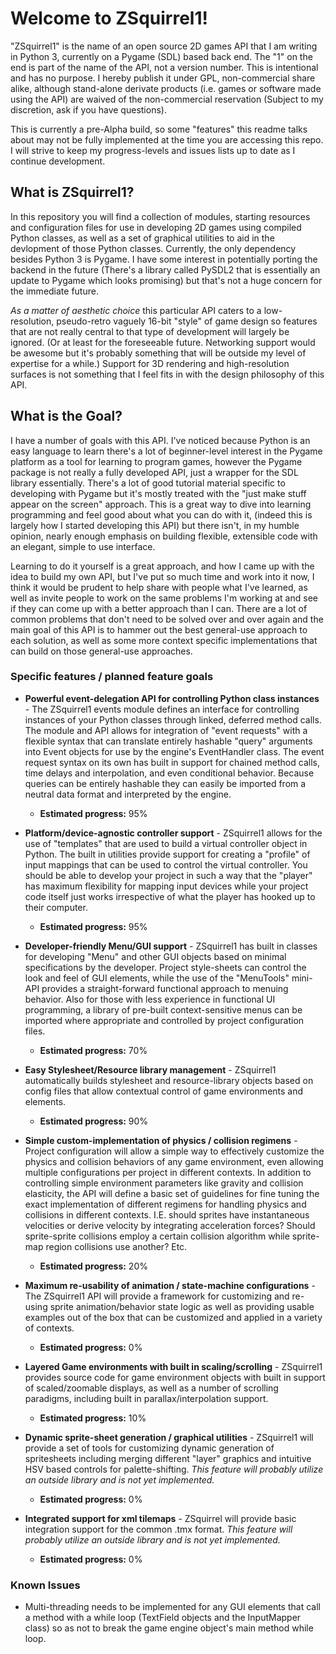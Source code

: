 # Welcome to ZSquirrel1!

"ZSquirrel1" is the name of an open source 2D games API that I am writing in Python 3, currently on a Pygame (SDL) based back end. The "1" on the end is part of the name of the API, not a version number. This is intentional and has no purpose. I hereby publish it under GPL, non-commercial share alike, although stand-alone derivate products (i.e. games or software made using the API) are waived of the non-commercial reservation (Subject to my discretion, ask if you have questions).

This is currently a pre-Alpha build, so some "features" this readme talks about may not be fully implemented at the time you are accessing this repo. I will strive to keep my progress-levels and issues lists up to date as I continue development.

## What is ZSquirrel1?

In this repository you will find a collection of modules, starting resources and configuration files for use in developing 2D games using compiled Python classes, as well as a set of graphical utilities to aid in the devlopment of those Python classes.  Currently, the only dependency besides Python 3 is Pygame. I have some interest in potentially porting the backend in the future (There's a library called PySDL2 that is essentially an update to Pygame which looks promising) but that's not a huge concern for the immediate future.

*As a matter of aesthetic choice* this particular API caters to a low-resolution, pseudo-retro vaguely 16-bit "style" of game design so features that are not really central to that type of development will largely be ignored. (Or at least for the foreseeable future. Networking support would be awesome but it's probably something that will be outside my level of expertise for a while.) Support for 3D rendering and high-resolution surfaces is not something that I feel fits in with the design philosophy of this API.

## What is the Goal?

I have a number of goals with this API. I've noticed because Python is an easy language to learn there's a lot of beginner-level interest in the Pygame platform as a tool for learning to program games, however the Pygame package is not really a fully developed API, just a wrapper for the SDL library essentially. There's a lot of good tutorial material specific to developing with Pygame but it's mostly treated with the "just make stuff appear on the screen" approach. This is a great way to dive into learning programming and feel good about what you can do with it, (indeed this is largely how I started developing this API) but there isn't, in my humble opinion, nearly enough emphasis on building flexible, extensible code with an elegant, simple to use interface.

Learning to do it yourself is a great approach, and how I came up with the idea to build my own API, but I've put so much time and work into it now, I think it would be prudent to help share with people what I've learned, as well as invite people to work on the same problems I'm working at and see if they can come up with a better approach than I can. There are a lot of common problems that don't need to be solved over and over again and the main goal of this API is to hammer out the best general-use approach to each solution, as well as some more context specific implementations that can build on those general-use approaches.

### Specific features / planned feature goals

* **Powerful event-delegation API for controlling Python class instances** - The ZSquirrel1 events module defines an interface for controlling instances of your Python classes through linked, deferred method calls. The module and API allows for integration of "event requests" with a flexible syntax that can translate entirely hashable "query" arguments into Event objects for use by the engine's EventHandler class. The event request syntax on its own has built in support for chained method calls, time delays and interpolation, and even conditional behavior. Because queries can be entirely hashable they can easily be imported from a neutral data format and interpreted by the engine.
	* **Estimated progress:** 95%

* **Platform/device-agnostic controller support** - ZSquirrel1 allows for the use of "templates" that are used to build a virtual controller object in Python. The built in utilities provide support for creating a "profile" of input mappings that can be used to control the virtual controller. You should be able to develop your project in such a way that the "player" has maximum flexibility for mapping input devices while your project code itself just works irrespective of what the player has hooked up to their computer.
	* **Estimated progress:** 95%

* **Developer-friendly Menu/GUI support** - ZSquirrel1 has built in classes for developing "Menu" and other GUI objects based on minimal specifications by the developer. Project style-sheets can control the look and feel of GUI elements, while the use of the "MenuTools" mini-API provides a straight-forward functional approach to menuing behavior. Also for those with less experience in functional UI programming, a library of pre-built context-sensitive menus can be imported where appropriate and controlled by project configuration files.
	* **Estimated progress:** 70%

* **Easy Stylesheet/Resource library management** - ZSquirrel1 automatically builds stylesheet and resource-library objects based on config files that allow contextual control of game environments and elements.
	* **Estimated progress:** 90%

* **Simple custom-implementation of physics / collision regimens** - Project configuration will allow a simple way to effectively customize the physics and collision behaviors of any game environment, even allowing multiple configurations per project in different contexts. In addition to controlling simple environment parameters like gravity and collision elasticity, the API will define a basic set of guidelines for fine tuning the exact implementation of different regimens for handling physics and collisions in different contexts. I.E. should sprites have instantaneous velocities or derive velocity by integrating acceleration forces? Should sprite-sprite collisions employ a certain collision algorithm while sprite-map region collisions use another? Etc.
	* **Estimated progress:** 20%

* **Maximum re-usability of animation / state-machine configurations** - The ZSquirrel1 API will provide a framework for customizing and re-using sprite animation/behavior state logic as well as providing usable examples out of the box that can be customized and applied in a variety of contexts.
	* **Estimated progress:** 0%

* **Layered Game environments with built in scaling/scrolling** - ZSquirrel1 provides source code for game environment objects with built in support of scaled/zoomable displays, as well as a number of scrolling paradigms, including built in parallax/interpolation support.
	* **Estimated progress:** 10%

* **Dynamic sprite-sheet generation / graphical utilities** - ZSquirrel1 will provide a set of tools for customizing dynamic generation of spritesheets including merging different "layer" graphics and intuitive HSV based controls for palette-shifting. *This feature will probably utilize an outside library and is not yet implemented.*
	* **Estimated progress:** 0%

* **Integrated support for xml tilemaps** - ZSquirrel will provide basic integration support for the common .tmx format. *This feature will probably utilize an outside library and is not yet implemented.*
	* **Estimated progress:** 0%


### Known Issues

* Multi-threading needs to be implemented for any GUI elements that call a method with a while loop (TextField objects and the InputMapper class) so as not to break the game engine object's main method while loop.
